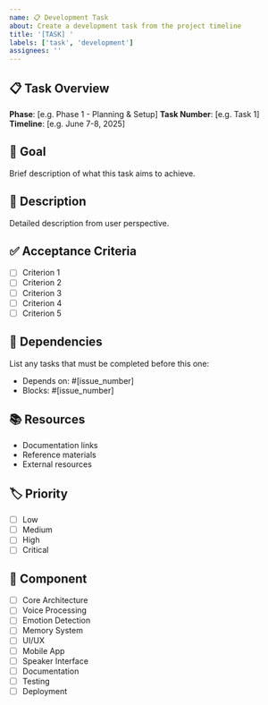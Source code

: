 ```yaml
---
name: 📋 Development Task
about: Create a development task from the project timeline
title: '[TASK] '
labels: ['task', 'development']
assignees: ''
---
```


## 📋 Task Overview
**Phase**: [e.g. Phase 1 - Planning & Setup]
**Task Number**: [e.g. Task 1]
**Timeline**: [e.g. June 7-8, 2025]

## 🎯 Goal
Brief description of what this task aims to achieve.

## 📝 Description
Detailed description from user perspective.

## ✅ Acceptance Criteria
- [ ] Criterion 1
- [ ] Criterion 2
- [ ] Criterion 3
- [ ] Criterion 4
- [ ] Criterion 5

## 🔗 Dependencies
List any tasks that must be completed before this one:
- Depends on: #[issue_number]
- Blocks: #[issue_number]

## 📚 Resources
- Documentation links
- Reference materials
- External resources

## 🏷️ Priority
- [ ] Low
- [ ] Medium
- [ ] High
- [ ] Critical

## 📱 Component
- [ ] Core Architecture
- [ ] Voice Processing
- [ ] Emotion Detection
- [ ] Memory System
- [ ] UI/UX
- [ ] Mobile App
- [ ] Speaker Interface
- [ ] Documentation
- [ ] Testing
- [ ] Deployment
